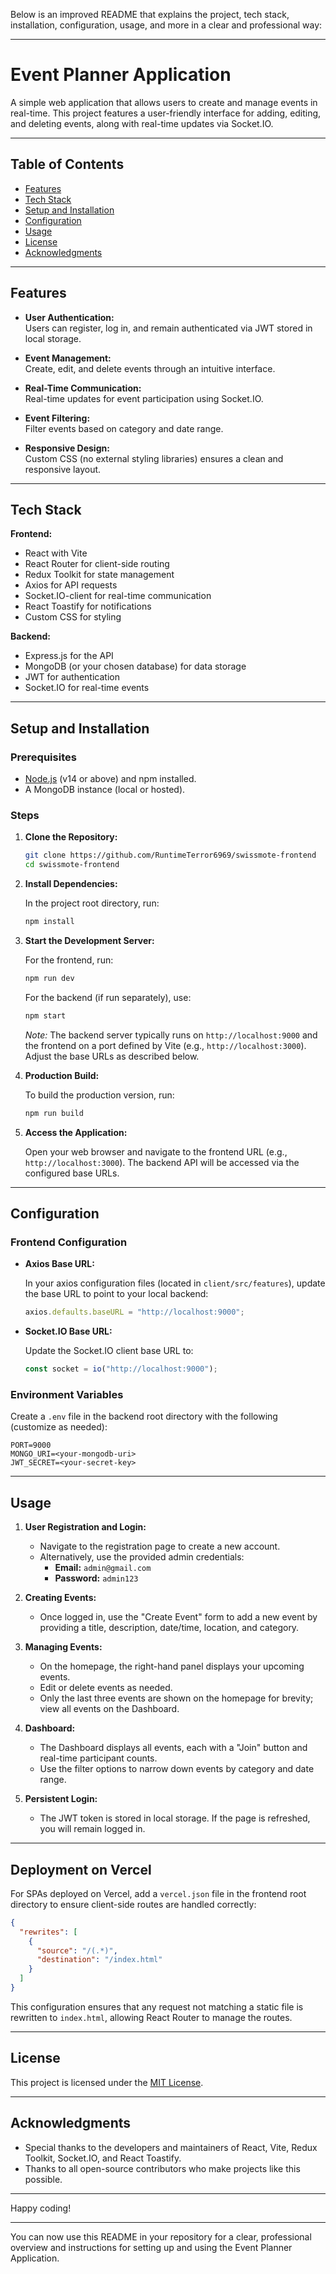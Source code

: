 Below is an improved README that explains the project, tech stack, installation, configuration, usage, and more in a clear and professional way:

---

# Event Planner Application

A simple web application that allows users to create and manage events in real-time. This project features a user-friendly interface for adding, editing, and deleting events, along with real-time updates via Socket.IO.

---

## Table of Contents

- [Features](#features)
- [Tech Stack](#tech-stack)
- [Setup and Installation](#setup-and-installation)
- [Configuration](#configuration)
- [Usage](#usage)
- [License](#license)
- [Acknowledgments](#acknowledgments)

---

## Features

- **User Authentication:**  
  Users can register, log in, and remain authenticated via JWT stored in local storage.
  
- **Event Management:**  
  Create, edit, and delete events through an intuitive interface.

- **Real-Time Communication:**  
  Real-time updates for event participation using Socket.IO.

- **Event Filtering:**  
  Filter events based on category and date range.

- **Responsive Design:**  
  Custom CSS (no external styling libraries) ensures a clean and responsive layout.

---

## Tech Stack

**Frontend:**
- React with Vite
- React Router for client-side routing
- Redux Toolkit for state management
- Axios for API requests
- Socket.IO-client for real-time communication
- React Toastify for notifications
- Custom CSS for styling

**Backend:**
- Express.js for the API
- MongoDB (or your chosen database) for data storage
- JWT for authentication
- Socket.IO for real-time events

---

## Setup and Installation

### Prerequisites

- [Node.js](https://nodejs.org/) (v14 or above) and npm installed.
- A MongoDB instance (local or hosted).

### Steps

1. **Clone the Repository:**

   ```bash
   git clone https://github.com/RuntimeTerror6969/swissmote-frontend
   cd swissmote-frontend
   ```

2. **Install Dependencies:**

   In the project root directory, run:

   ```bash
   npm install
   ```

3. **Start the Development Server:**

   For the frontend, run:

   ```bash
   npm run dev
   ```

   For the backend (if run separately), use:

   ```bash
   npm start
   ```
   
   *Note:* The backend server typically runs on `http://localhost:9000` and the frontend on a port defined by Vite (e.g., `http://localhost:3000`). Adjust the base URLs as described below.

4. **Production Build:**

   To build the production version, run:

   ```bash
   npm run build
   ```

5. **Access the Application:**

   Open your web browser and navigate to the frontend URL (e.g., `http://localhost:3000`). The backend API will be accessed via the configured base URLs.

---

## Configuration

### Frontend Configuration

- **Axios Base URL:**

  In your axios configuration files (located in `client/src/features`), update the base URL to point to your local backend:

  ```js
  axios.defaults.baseURL = "http://localhost:9000";
  ```

- **Socket.IO Base URL:**

  Update the Socket.IO client base URL to:

  ```js
  const socket = io("http://localhost:9000");
  ```

### Environment Variables

Create a `.env` file in the backend root directory with the following (customize as needed):

```env
PORT=9000
MONGO_URI=<your-mongodb-uri>
JWT_SECRET=<your-secret-key>
```

---

## Usage

1. **User Registration and Login:**

   - Navigate to the registration page to create a new account.
   - Alternatively, use the provided admin credentials:
     - **Email:** `admin@gmail.com`
     - **Password:** `admin123`
     
2. **Creating Events:**

   - Once logged in, use the "Create Event" form to add a new event by providing a title, description, date/time, location, and category.
   
3. **Managing Events:**

   - On the homepage, the right-hand panel displays your upcoming events.
   - Edit or delete events as needed.
   - Only the last three events are shown on the homepage for brevity; view all events on the Dashboard.
   
4. **Dashboard:**

   - The Dashboard displays all events, each with a "Join" button and real-time participant counts.
   - Use the filter options to narrow down events by category and date range.
   
5. **Persistent Login:**

   - The JWT token is stored in local storage. If the page is refreshed, you will remain logged in.

---

## Deployment on Vercel

For SPAs deployed on Vercel, add a `vercel.json` file in the frontend root directory to ensure client-side routes are handled correctly:

```json
{
  "rewrites": [
    {
      "source": "/(.*)",
      "destination": "/index.html"
    }
  ]
}
```

This configuration ensures that any request not matching a static file is rewritten to `index.html`, allowing React Router to manage the routes.

---

## License

This project is licensed under the [MIT License](LICENSE).

---

## Acknowledgments

- Special thanks to the developers and maintainers of React, Vite, Redux Toolkit, Socket.IO, and React Toastify.
- Thanks to all open-source contributors who make projects like this possible.

---

Happy coding!

---

You can now use this README in your repository for a clear, professional overview and instructions for setting up and using the Event Planner Application.
